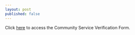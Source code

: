 ```yaml
---
layout: post
published: false
---
```



Click [here](https://docs.google.com/document/d/1iUuYB30yxohgeXcegdgadxai9ZajjFHnqumoNbz7ss4/edit?usp=sharing) to access the Community Service Verification Form.  